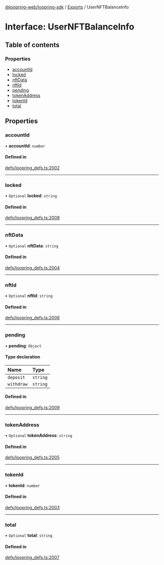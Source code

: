 [@loopring-web/loopring-sdk](../README.md) / [Exports](../modules.md) / UserNFTBalanceInfo

# Interface: UserNFTBalanceInfo

## Table of contents

### Properties

- [accountId](UserNFTBalanceInfo.md#accountid)
- [locked](UserNFTBalanceInfo.md#locked)
- [nftData](UserNFTBalanceInfo.md#nftdata)
- [nftId](UserNFTBalanceInfo.md#nftid)
- [pending](UserNFTBalanceInfo.md#pending)
- [tokenAddress](UserNFTBalanceInfo.md#tokenaddress)
- [tokenId](UserNFTBalanceInfo.md#tokenid)
- [total](UserNFTBalanceInfo.md#total)

## Properties

### accountId

• **accountId**: `number`

#### Defined in

[defs/loopring_defs.ts:2002](https://github.com/Loopring/loopring_sdk/blob/300ee65/src/defs/loopring_defs.ts#L2002)

___

### locked

• `Optional` **locked**: `string`

#### Defined in

[defs/loopring_defs.ts:2008](https://github.com/Loopring/loopring_sdk/blob/300ee65/src/defs/loopring_defs.ts#L2008)

___

### nftData

• `Optional` **nftData**: `string`

#### Defined in

[defs/loopring_defs.ts:2004](https://github.com/Loopring/loopring_sdk/blob/300ee65/src/defs/loopring_defs.ts#L2004)

___

### nftId

• `Optional` **nftId**: `string`

#### Defined in

[defs/loopring_defs.ts:2006](https://github.com/Loopring/loopring_sdk/blob/300ee65/src/defs/loopring_defs.ts#L2006)

___

### pending

• **pending**: `Object`

#### Type declaration

| Name | Type |
| :------ | :------ |
| `deposit` | `string` |
| `withdraw` | `string` |

#### Defined in

[defs/loopring_defs.ts:2009](https://github.com/Loopring/loopring_sdk/blob/300ee65/src/defs/loopring_defs.ts#L2009)

___

### tokenAddress

• `Optional` **tokenAddress**: `string`

#### Defined in

[defs/loopring_defs.ts:2005](https://github.com/Loopring/loopring_sdk/blob/300ee65/src/defs/loopring_defs.ts#L2005)

___

### tokenId

• **tokenId**: `number`

#### Defined in

[defs/loopring_defs.ts:2003](https://github.com/Loopring/loopring_sdk/blob/300ee65/src/defs/loopring_defs.ts#L2003)

___

### total

• `Optional` **total**: `string`

#### Defined in

[defs/loopring_defs.ts:2007](https://github.com/Loopring/loopring_sdk/blob/300ee65/src/defs/loopring_defs.ts#L2007)

